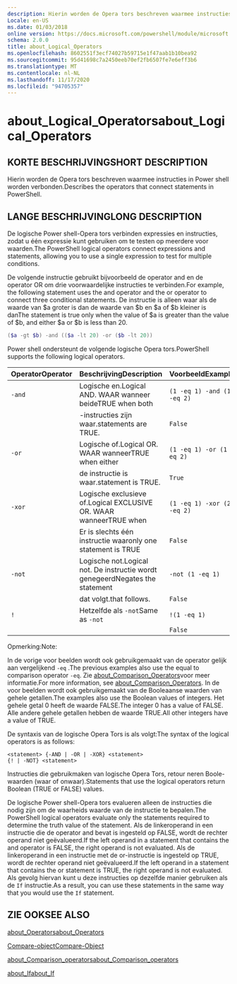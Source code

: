 ```yaml
---
description: Hierin worden de Opera tors beschreven waarmee instructies in Power shell worden verbonden.
Locale: en-US
ms.date: 01/03/2018
online version: https://docs.microsoft.com/powershell/module/microsoft.powershell.core/about/about_logical_operators?view=powershell-7.2&WT.mc_id=ps-gethelp
schema: 2.0.0
title: about_Logical_Operators
ms.openlocfilehash: 8602551f3ecf74027b59715e1f47aab1b10bea92
ms.sourcegitcommit: 95d41698c7a2450eeb70ef2fb6507fe7e6eff3b6
ms.translationtype: MT
ms.contentlocale: nl-NL
ms.lasthandoff: 11/17/2020
ms.locfileid: "94705357"
---
```

# <a name="about_logical_operators"></a><span data-ttu-id="f1248-103">about_Logical_Operators</span><span class="sxs-lookup"><span data-stu-id="f1248-103">about_Logical_Operators</span></span>

## <a name="short-description"></a><span data-ttu-id="f1248-104">KORTE BESCHRIJVING</span><span class="sxs-lookup"><span data-stu-id="f1248-104">SHORT DESCRIPTION</span></span>
<span data-ttu-id="f1248-105">Hierin worden de Opera tors beschreven waarmee instructies in Power shell worden verbonden.</span><span class="sxs-lookup"><span data-stu-id="f1248-105">Describes the operators that connect statements in PowerShell.</span></span>

## <a name="long-description"></a><span data-ttu-id="f1248-106">LANGE BESCHRIJVING</span><span class="sxs-lookup"><span data-stu-id="f1248-106">LONG DESCRIPTION</span></span>

<span data-ttu-id="f1248-107">De logische Power shell-Opera tors verbinden expressies en instructies, zodat u één expressie kunt gebruiken om te testen op meerdere voor waarden.</span><span class="sxs-lookup"><span data-stu-id="f1248-107">The PowerShell logical operators connect expressions and statements, allowing you to use a single expression to test for multiple conditions.</span></span>

<span data-ttu-id="f1248-108">De volgende instructie gebruikt bijvoorbeeld de operator and en de operator OR om drie voorwaardelijke instructies te verbinden.</span><span class="sxs-lookup"><span data-stu-id="f1248-108">For example, the following statement uses the and operator and the or operator to connect three conditional statements.</span></span> <span data-ttu-id="f1248-109">De instructie is alleen waar als de waarde van $a groter is dan de waarde van $b en $a of $b kleiner is dan</span><span class="sxs-lookup"><span data-stu-id="f1248-109">The statement is true only when the value of $a is greater than the value of $b, and either $a or $b is less than</span></span>
20.

```powershell
($a -gt $b) -and (($a -lt 20) -or ($b -lt 20))
```

<span data-ttu-id="f1248-110">Power shell ondersteunt de volgende logische Opera tors.</span><span class="sxs-lookup"><span data-stu-id="f1248-110">PowerShell supports the following logical operators.</span></span>

|<span data-ttu-id="f1248-111">Operator</span><span class="sxs-lookup"><span data-stu-id="f1248-111">Operator</span></span>|<span data-ttu-id="f1248-112">Beschrijving</span><span class="sxs-lookup"><span data-stu-id="f1248-112">Description</span></span>                        |<span data-ttu-id="f1248-113">Voorbeeld</span><span class="sxs-lookup"><span data-stu-id="f1248-113">Example</span></span>                   |
|--------|-----------------------------------|--------------------------|
|`-and`  |<span data-ttu-id="f1248-114">Logische en.</span><span class="sxs-lookup"><span data-stu-id="f1248-114">Logical AND.</span></span> <span data-ttu-id="f1248-115">WAAR wanneer beide</span><span class="sxs-lookup"><span data-stu-id="f1248-115">TRUE when both</span></span>        |`(1 -eq 1) -and (1 -eq 2)`|
|        |<span data-ttu-id="f1248-116">-instructies zijn waar.</span><span class="sxs-lookup"><span data-stu-id="f1248-116">statements are TRUE.</span></span>               |`False`                   |
|`-or`   |<span data-ttu-id="f1248-117">Logische of.</span><span class="sxs-lookup"><span data-stu-id="f1248-117">Logical OR.</span></span> <span data-ttu-id="f1248-118">WAAR wanneer</span><span class="sxs-lookup"><span data-stu-id="f1248-118">TRUE when either</span></span>       |`(1 -eq 1) -or (1 -eq 2)` |
|        |<span data-ttu-id="f1248-119">de instructie is waar.</span><span class="sxs-lookup"><span data-stu-id="f1248-119">statement is TRUE.</span></span>                 |`True`                    |
|`-xor`  |<span data-ttu-id="f1248-120">Logische exclusieve of.</span><span class="sxs-lookup"><span data-stu-id="f1248-120">Logical EXCLUSIVE OR.</span></span> <span data-ttu-id="f1248-121">WAAR wanneer</span><span class="sxs-lookup"><span data-stu-id="f1248-121">TRUE when</span></span>    |`(1 -eq 1) -xor (2 -eq 2)`|
|        |<span data-ttu-id="f1248-122">Er is slechts één instructie waar</span><span class="sxs-lookup"><span data-stu-id="f1248-122">only one statement is TRUE</span></span>         |`False`                   |
|`-not`  |<span data-ttu-id="f1248-123">Logische not.</span><span class="sxs-lookup"><span data-stu-id="f1248-123">Logical not.</span></span> <span data-ttu-id="f1248-124">De instructie wordt genegeerd</span><span class="sxs-lookup"><span data-stu-id="f1248-124">Negates the statement</span></span> |`-not (1 -eq 1)`          |
|        |<span data-ttu-id="f1248-125">dat volgt.</span><span class="sxs-lookup"><span data-stu-id="f1248-125">that follows.</span></span>                      |`False`                   |
|`!`     |<span data-ttu-id="f1248-126">Hetzelfde als `-not`</span><span class="sxs-lookup"><span data-stu-id="f1248-126">Same as `-not`</span></span>                     |`!(1 -eq 1)`              |
|        |                                   |`False`                   |

 <span data-ttu-id="f1248-127">Opmerking:</span><span class="sxs-lookup"><span data-stu-id="f1248-127">Note:</span></span>

<span data-ttu-id="f1248-128">In de vorige voor beelden wordt ook gebruikgemaakt van de operator gelijk aan vergelijkend `-eq` .</span><span class="sxs-lookup"><span data-stu-id="f1248-128">The previous examples also use the equal to comparison operator `-eq`.</span></span> <span data-ttu-id="f1248-129">Zie [about_Comparison_Operators](about_Comparison_Operators.md)voor meer informatie.</span><span class="sxs-lookup"><span data-stu-id="f1248-129">For more information, see [about_Comparison_Operators](about_Comparison_Operators.md).</span></span> <span data-ttu-id="f1248-130">In de voor beelden wordt ook gebruikgemaakt van de Booleaanse waarden van gehele getallen.</span><span class="sxs-lookup"><span data-stu-id="f1248-130">The examples also use the Boolean values of integers.</span></span> <span data-ttu-id="f1248-131">Het gehele getal 0 heeft de waarde FALSE.</span><span class="sxs-lookup"><span data-stu-id="f1248-131">The integer 0 has a value of FALSE.</span></span> <span data-ttu-id="f1248-132">Alle andere gehele getallen hebben de waarde TRUE.</span><span class="sxs-lookup"><span data-stu-id="f1248-132">All other integers have a value of TRUE.</span></span>

<span data-ttu-id="f1248-133">De syntaxis van de logische Opera Tors is als volgt:</span><span class="sxs-lookup"><span data-stu-id="f1248-133">The syntax of the logical operators is as follows:</span></span>

```
<statement> {-AND | -OR | -XOR} <statement>
{! | -NOT} <statement>
```

<span data-ttu-id="f1248-134">Instructies die gebruikmaken van logische Opera Tors, retour neren Boole-waarden (waar of onwaar).</span><span class="sxs-lookup"><span data-stu-id="f1248-134">Statements that use the logical operators return Boolean (TRUE or FALSE) values.</span></span>

<span data-ttu-id="f1248-135">De logische Power shell-Opera tors evalueren alleen de instructies die nodig zijn om de waarheids waarde van de instructie te bepalen.</span><span class="sxs-lookup"><span data-stu-id="f1248-135">The PowerShell logical operators evaluate only the statements required to determine the truth value of the statement.</span></span> <span data-ttu-id="f1248-136">Als de linkeroperand in een instructie die de operator and bevat is ingesteld op FALSE, wordt de rechter operand niet geëvalueerd.</span><span class="sxs-lookup"><span data-stu-id="f1248-136">If the left operand in a statement that contains the and operator is FALSE, the right operand is not evaluated.</span></span>
<span data-ttu-id="f1248-137">Als de linkeroperand in een instructie met de or-instructie is ingesteld op TRUE, wordt de rechter operand niet geëvalueerd.</span><span class="sxs-lookup"><span data-stu-id="f1248-137">If the left operand in a statement that contains the or statement is TRUE, the right operand is not evaluated.</span></span> <span data-ttu-id="f1248-138">Als gevolg hiervan kunt u deze instructies op dezelfde manier gebruiken als de `If` instructie.</span><span class="sxs-lookup"><span data-stu-id="f1248-138">As a result, you can use these statements in the same way that you would use the `If` statement.</span></span>

## <a name="see-also"></a><span data-ttu-id="f1248-139">ZIE OOK</span><span class="sxs-lookup"><span data-stu-id="f1248-139">SEE ALSO</span></span>

[<span data-ttu-id="f1248-140">about_Operators</span><span class="sxs-lookup"><span data-stu-id="f1248-140">about_Operators</span></span>](about_Operators.md)

[<span data-ttu-id="f1248-141">Compare-object</span><span class="sxs-lookup"><span data-stu-id="f1248-141">Compare-Object</span></span>](xref:Microsoft.PowerShell.Utility.Compare-Object)

[<span data-ttu-id="f1248-142">about_Comparison_operators</span><span class="sxs-lookup"><span data-stu-id="f1248-142">about_Comparison_operators</span></span>](about_Comparison_Operators.md)

[<span data-ttu-id="f1248-143">about_If</span><span class="sxs-lookup"><span data-stu-id="f1248-143">about_If</span></span>](about_If.md)

